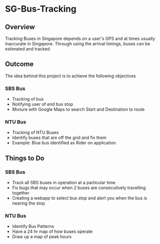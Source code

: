 # SG-Bus-Tracking
## Overview
Tracking Buses in Singapore depends on a user's GPS and at times usually inaccurate in Singapore. Through using the arrival timings, buses can be estimated and tracked

## Outcome
The idea behind this project is to achieve the following objectives

### SBS Bus
 - Tracking of bus
 - Notifying user of end bus stop
 - Mixture with Google Maps to search Start and Destination to route 

### NTU Bus
 - Tracking of NTU Buses
 - Identify buses that are off the grid and fix them
 - Example: Blue bus identified as Rider on application

## Things to Do

### SBS Bus
 - Track all SBS buses in operation at a particular time
 - Fix bugs that may occur when 2 buses are consecutively travelling together
 - Creating a webapp to select bus stop and alert you when the bus is nearing the stop
 
### NTU Bus
 - Identify Bus Patterns
 - Have a 24 hr map of how buses operate
 - Draw up a map of peak hours
